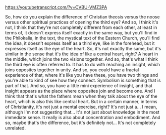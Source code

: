 https://youtubetranscript.com/?v=CVBU-VMZ3PA

 So, how do you explain the difference of Christian theosis versus the noose versus other spiritual practices of opening the third eye? And so, I think it's not, I think that they're not completely different from each other, at least in terms of, it doesn't express itself exactly in the same way, but you'll find in the Philokalia, in the text, the mystical text of the Eastern Church, you'll find the idea, it doesn't express itself as a third eye, like in the forehead, but it expresses itself as the eye of the heart. So, it's not exactly the same, but it's similar in the sense that it's the idea of like a central heart, right? A heart in the middle, which joins the two visions together. And so, that's what I think the third eye is often referred to. It has to do with reaching an insight, which joins opposites together in unity. And so, you could have a fractal experience of that, where it's like you have these, you have two things and you're able to kind of see how they connect. Symbolism is something that is part of that. And so, you have a little mini experience of insight, and that insight appears as the place where opposites join and become one. And I think that that's what the fathers mean when they talk about the eye of the heart, which is also this like central heart. But in a certain manner, in terms of Christianity, it's not just a mental exercise, right? It's not just a... I mean, although I'm not suggesting that... It's not just about knowledge in the most immediate sense. It really is also about concentration and embodiment. And so, maybe that's the difference, but it's definitely not... It's not completely unrelated.